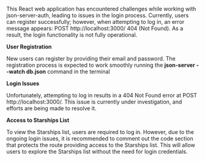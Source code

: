 This React web application has encountered challenges while working with json-server-auth, leading to issues in the login process. Currently, users can register successfully; however, when attempting to log in, an error message appears: POST http://localhost:3000/ 404 (Not Found). As a result, the login functionality is not fully operational.

**User Registration**

New users can register by providing their email and password. The registration process is expected to work smoothly running the **json-server --watch db.json** command in the terminal 

**Login Issues**

Unfortunately, attempting to log in results in a 404 Not Found error at POST http://localhost:3000/. This issue is currently under investigation, and efforts are being made to resolve it.

**Access to Starships List**

To view the Starships list, users are required to log in. However, due to the ongoing login issues, it is recommended to comment out the code section that protects the route providing access to the Starships list. This will allow users to explore the Starships list without the need for login credentials.
